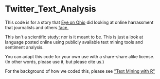 # Twitter_Text_Analysis
This code is for a story that [Eye on Ohio](EyeonOhio.com) did looking at online harrassment that journalists and others [face.](https://eyeonohio.com/sidebar-shut-your-mouth-journalists-face-a-rising-tide-of-online-harassment/) 

This isn't a scientific study; nor is it meant to be. This is just a look at language posted online using publicly available text mining tools and sentiment analysis.

You can adapt this code for your own use with a share-share alike license. (In other words, please use it, but please cite us.)

For the background of how we coded this, please see ["Text Mining with R"](https://www.tidytextmining.com)
